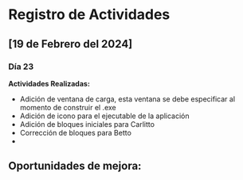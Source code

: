 # Registro de Actividades

## [19 de Febrero del 2024]

### Día 23

**Actividades Realizadas:**
- Adición de ventana de carga, esta ventana se debe especificar al momento de construir el .exe
- Adición de icono para el ejecutable de la aplicación
- Adición de bloques iniciales para Carlitto
- Corrección de bloques para Betto
- 

**Oportunidades de mejora:**
- 